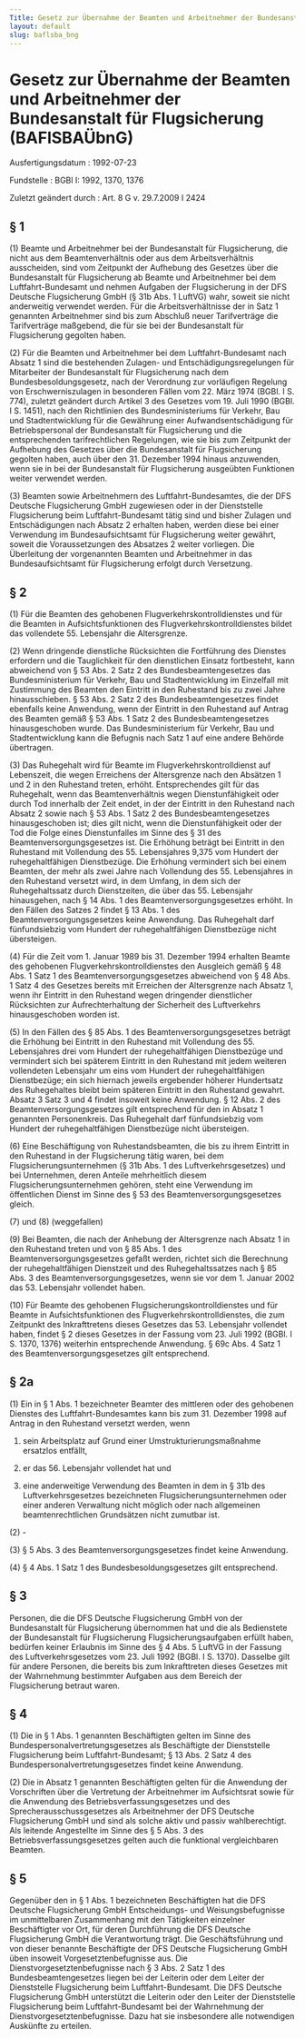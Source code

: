 ```yaml
---
Title: Gesetz zur Übernahme der Beamten und Arbeitnehmer der Bundesanstalt für Flugsicherung
layout: default
slug: baflsba_bng
---
```


# Gesetz zur Übernahme der Beamten und Arbeitnehmer der Bundesanstalt für Flugsicherung (BAFlSBAÜbnG)

Ausfertigungsdatum
:   1992-07-23

Fundstelle
:   BGBl I: 1992, 1370, 1376

Zuletzt geändert durch
:   Art. 8 G v. 29.7.2009 I 2424


## § 1

(1) Beamte und Arbeitnehmer bei der Bundesanstalt für Flugsicherung,
die nicht aus dem Beamtenverhältnis oder aus dem Arbeitsverhältnis
ausscheiden, sind vom Zeitpunkt der Aufhebung des Gesetzes über die
Bundesanstalt für Flugsicherung ab Beamte und Arbeitnehmer bei dem
Luftfahrt-Bundesamt und nehmen Aufgaben der Flugsicherung in der DFS
Deutsche Flugsicherung GmbH (§ 31b Abs. 1 LuftVG) wahr, soweit sie
nicht anderweitig verwendet werden. Für die Arbeitsverhältnisse der in
Satz 1 genannten Arbeitnehmer sind bis zum Abschluß neuer
Tarifverträge die Tarifverträge maßgebend, die für sie bei der
Bundesanstalt für Flugsicherung gegolten haben.

(2) Für die Beamten und Arbeitnehmer bei dem Luftfahrt-Bundesamt nach
Absatz 1 sind die bestehenden Zulagen- und Entschädigungsregelungen
für Mitarbeiter der Bundesanstalt für Flugsicherung nach dem
Bundesbesoldungsgesetz, nach der Verordnung zur vorläufigen Regelung
von Erschwerniszulagen in besonderen Fällen vom 22. März 1974 (BGBl. I
S. 774), zuletzt geändert durch Artikel 3 des Gesetzes vom 19. Juli
1990 (BGBl. I S. 1451), nach den Richtlinien des Bundesministeriums
für Verkehr, Bau und Stadtentwicklung für die Gewährung einer
Aufwandsentschädigung für Betriebspersonal der Bundesanstalt für
Flugsicherung und die entsprechenden tarifrechtlichen Regelungen, wie
sie bis zum Zeitpunkt der Aufhebung des Gesetzes über die
Bundesanstalt für Flugsicherung gegolten haben, auch über den 31.
Dezember 1994 hinaus anzuwenden, wenn sie in bei der Bundesanstalt für
Flugsicherung ausgeübten Funktionen weiter verwendet werden.

(3) Beamten sowie Arbeitnehmern des Luftfahrt-Bundesamtes, die der DFS
Deutsche Flugsicherung GmbH zugewiesen oder in der Dienststelle
Flugsicherung beim Luftfahrt-Bundesamt tätig sind und bisher Zulagen
und Entschädigungen nach Absatz 2 erhalten haben, werden diese bei
einer Verwendung im Bundesaufsichtsamt für Flugsicherung weiter
gewährt, soweit die Voraussetzungen des Absatzes 2 weiter vorliegen.
Die Überleitung der vorgenannten Beamten und Arbeitnehmer in das
Bundesaufsichtsamt für Flugsicherung erfolgt durch Versetzung.


## § 2

(1) Für die Beamten des gehobenen Flugverkehrskontrolldienstes und für
die Beamten in Aufsichtsfunktionen des Flugverkehrskontrolldienstes
bildet das vollendete 55. Lebensjahr die Altersgrenze.

(2) Wenn dringende dienstliche Rücksichten die Fortführung des
Dienstes erfordern und die Tauglichkeit für den dienstlichen Einsatz
fortbesteht, kann abweichend von § 53 Abs. 2 Satz 2 des
Bundesbeamtengesetzes das Bundesministerium für Verkehr, Bau und
Stadtentwicklung im Einzelfall mit Zustimmung des Beamten den Eintritt
in den Ruhestand bis zu zwei Jahre hinausschieben. § 53 Abs. 2 Satz 2
des Bundesbeamtengesetzes findet ebenfalls keine Anwendung, wenn der
Eintritt in den Ruhestand auf Antrag des Beamten gemäß § 53 Abs. 1
Satz 2 des Bundesbeamtengesetzes hinausgeschoben wurde. Das
Bundesministerium für Verkehr, Bau und Stadtentwicklung kann die
Befugnis nach Satz 1 auf eine andere Behörde übertragen.

(3) Das Ruhegehalt wird für Beamte im Flugverkehrskontrolldienst auf
Lebenszeit, die wegen Erreichens der Altersgrenze nach den Absätzen 1
und 2 in den Ruhestand treten, erhöht. Entsprechendes gilt für das
Ruhegehalt, wenn das Beamtenverhältnis wegen Dienstunfähigkeit oder
durch Tod innerhalb der Zeit endet, in der der Eintritt in den
Ruhestand nach Absatz 2 sowie nach § 53 Abs. 1 Satz 2 des
Bundesbeamtengesetzes hinausgeschoben ist; dies gilt nicht, wenn die
Dienstunfähigkeit oder der Tod die Folge eines Dienstunfalles im Sinne
des § 31 des Beamtenversorgungsgesetzes ist. Die Erhöhung beträgt bei
Eintritt in den Ruhestand mit Vollendung des 55. Lebensjahres 9,375
vom Hundert der ruhegehaltfähigen Dienstbezüge. Die Erhöhung
vermindert sich bei einem Beamten, der mehr als zwei Jahre nach
Vollendung des 55. Lebensjahres in den Ruhestand versetzt wird, in dem
Umfang, in dem sich der Ruhegehaltssatz durch Dienstzeiten, die über
das 55. Lebensjahr hinausgehen, nach § 14 Abs. 1 des
Beamtenversorgungsgesetzes erhöht. In den Fällen des Satzes 2 findet §
13 Abs. 1 des Beamtenversorgungsgesetzes keine Anwendung. Das
Ruhegehalt darf fünfundsiebzig vom Hundert der ruhegehaltfähigen
Dienstbezüge nicht übersteigen.

(4) Für die Zeit vom 1. Januar 1989 bis 31. Dezember 1994 erhalten
Beamte des gehobenen Flugverkehrskontrolldienstes den Ausgleich gemäß
§ 48 Abs. 1 Satz 1 des Beamtenversorgungsgesetzes abweichend von § 48
Abs. 1 Satz 4 des Gesetzes bereits mit Erreichen der Altersgrenze nach
Absatz 1, wenn ihr Eintritt in den Ruhestand wegen dringender
dienstlicher Rücksichten zur Aufrechterhaltung der Sicherheit des
Luftverkehrs hinausgeschoben worden ist.

(5) In den Fällen des § 85 Abs. 1 des Beamtenversorgungsgesetzes
beträgt die Erhöhung bei Eintritt in den Ruhestand mit Vollendung des
55\. Lebensjahres drei vom Hundert der ruhegehaltfähigen Dienstbezüge
und vermindert sich bei späterem Eintritt in den Ruhestand mit jedem
weiteren vollendeten Lebensjahr um eins vom Hundert der
ruhegehaltfähigen Dienstbezüge; ein sich hiernach jeweils ergebender
höherer Hundertsatz des Ruhegehaltes bleibt beim späteren Eintritt in
den Ruhestand gewahrt. Absatz 3 Satz 3 und 4 findet insoweit keine
Anwendung. § 12 Abs. 2 des Beamtenversorgungsgesetzes gilt
entsprechend für den in Absatz 1 genannten Personenkreis. Das
Ruhegehalt darf fünfundsiebzig vom Hundert der ruhegehaltfähigen
Dienstbezüge nicht übersteigen.

(6) Eine Beschäftigung von Ruhestandsbeamten, die bis zu ihrem
Eintritt in den Ruhestand in der Flugsicherung tätig waren, bei dem
Flugsicherungsunternehmen (§ 31b Abs. 1 des Luftverkehrsgesetzes) und
bei Unternehmen, deren Anteile mehrheitlich diesem
Flugsicherungsunternehmen gehören, steht eine Verwendung im
öffentlichen Dienst im Sinne des § 53 des Beamtenversorgungsgesetzes
gleich.

(7) und (8) (weggefallen)

(9) Bei Beamten, die nach der Anhebung der Altersgrenze nach Absatz 1
in den Ruhestand treten und von § 85 Abs. 1 des
Beamtenversorgungsgesetzes gefaßt werden, richtet sich die Berechnung
der ruhegehaltfähigen Dienstzeit und des Ruhegehaltssatzes nach § 85
Abs. 3 des Beamtenversorgungsgesetzes, wenn sie vor dem 1. Januar 2002
das 53. Lebensjahr vollendet haben.

(10) Für Beamte des gehobenen Flugsicherungskontrolldienstes und für
Beamte in Aufsichtsfunktionen des Flugverkehrskontrolldienstes, die
zum Zeitpunkt des Inkrafttretens dieses Gesetzes das 53. Lebensjahr
vollendet haben, findet § 2 dieses Gesetzes in der Fassung vom 23.
Juli 1992 (BGBl. I S. 1370, 1376) weiterhin entsprechende Anwendung. §
69c Abs. 4 Satz 1 des Beamtenversorgungsgesetzes gilt entsprechend.


## § 2a

(1) Ein in § 1 Abs. 1 bezeichneter Beamter des mittleren oder des
gehobenen Dienstes des Luftfahrt-Bundesamtes kann bis zum 31. Dezember
1998 auf Antrag in den Ruhestand versetzt werden, wenn

1.  sein Arbeitsplatz auf Grund einer Umstrukturierungsmaßnahme ersatzlos
    entfällt,


2.  er das 56. Lebensjahr vollendet hat und


3.  eine anderweitige Verwendung des Beamten in dem in § 31b des
    Luftverkehrsgesetzes bezeichneten Flugsicherungsunternehmen oder einer
    anderen Verwaltung nicht möglich oder nach allgemeinen
    beamtenrechtlichen Grundsätzen nicht zumutbar ist.




(2) -

(3) § 5 Abs. 3 des Beamtenversorgungsgesetzes findet keine Anwendung.

(4) § 4 Abs. 1 Satz 1 des Bundesbesoldungsgesetzes gilt entsprechend.


## § 3

Personen, die die DFS Deutsche Flugsicherung GmbH von der
Bundesanstalt für Flugsicherung übernommen hat und die als Bedienstete
der Bundesanstalt für Flugsicherung Flugsicherungsaufgaben erfüllt
haben, bedürfen keiner Erlaubnis im Sinne des § 4 Abs. 5 LuftVG in der
Fassung des Luftverkehrsgesetzes vom 23. Juli 1992 (BGBl. I S. 1370).
Dasselbe gilt für andere Personen, die bereits bis zum Inkrafttreten
dieses Gesetzes mit der Wahrnehmung bestimmter Aufgaben aus dem
Bereich der Flugsicherung betraut waren.


## § 4

(1) Die in § 1 Abs. 1 genannten Beschäftigten gelten im Sinne des
Bundespersonalvertretungsgesetzes als Beschäftigte der Dienststelle
Flugsicherung beim Luftfahrt-Bundesamt; § 13 Abs. 2 Satz 4 des
Bundespersonalvertretungsgesetzes findet keine Anwendung.

(2) Die in Absatz 1 genannten Beschäftigten gelten für die Anwendung
der Vorschriften über die Vertretung der Arbeitnehmer im Aufsichtsrat
sowie für die Anwendung des Betriebsverfassungsgesetzes und des
Sprecherausschussgesetzes als Arbeitnehmer der DFS Deutsche
Flugsicherung GmbH und sind als solche aktiv und passiv
wahlberechtigt. Als leitende Angestellte im Sinne des § 5 Abs. 3 des
Betriebsverfassungsgesetzes gelten auch die funktional vergleichbaren
Beamten.


## § 5

Gegenüber den in § 1 Abs. 1 bezeichneten Beschäftigten hat die DFS
Deutsche Flugsicherung GmbH Entscheidungs- und Weisungsbefugnisse im
unmittelbaren Zusammenhang mit den Tätigkeiten einzelner Beschäftigter
vor Ort, für deren Durchführung die DFS Deutsche Flugsicherung GmbH
die Verantwortung trägt. Die Geschäftsführung und von dieser benannte
Beschäftigte der DFS Deutsche Flugsicherung GmbH üben insoweit
Vorgesetztenbefugnisse aus. Die Dienstvorgesetztenbefugnisse nach § 3
Abs. 2 Satz 1 des Bundesbeamtengesetzes liegen bei der Leiterin oder
dem Leiter der Dienststelle Flugsicherung beim Luftfahrt-Bundesamt.
Die DFS Deutsche Flugsicherung GmbH unterstützt die Leiterin oder den
Leiter der Dienststelle Flugsicherung beim Luftfahrt-Bundesamt bei der
Wahrnehmung der Dienstvorgesetztenbefugnisse. Dazu hat sie
insbesondere alle notwendigen Auskünfte zu erteilen.

